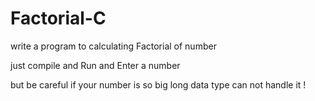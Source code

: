 # Factorial-C
write a program to calculating Factorial of number

just compile and Run and Enter a number 

but be careful if your number is so big 
long data type can not handle it !
